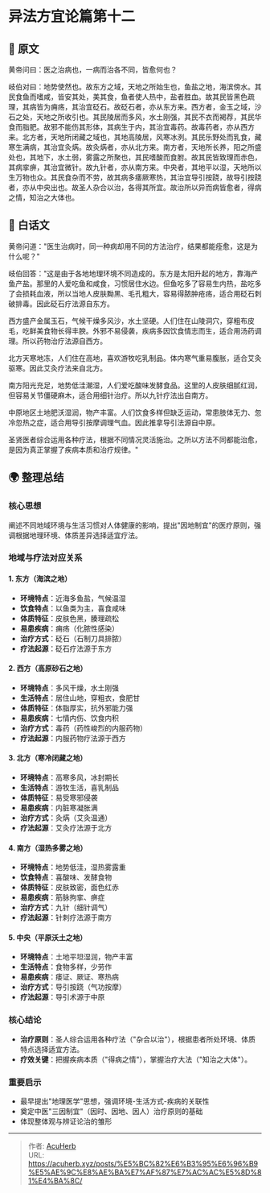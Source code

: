 # 异法方宜论篇第十二


## 📜 原文

黄帝问曰：医之治病也，一病而治各不同，皆愈何也？

岐伯对曰：地势使然也。故东方之域，天地之所始生也，鱼盐之地，海滨傍水。其民食鱼而嗜咸，皆安其处，美其食，鱼者使人热中，盐者胜血。故其民皆黑色疏理，其病皆为痈疡，其治宜砭石。故砭石者，亦从东方来。西方者，金玉之域，沙石之处，天地之所收引也。其民陵居而多风，水土刚强，其民不衣而褐荐，其民华食而脂肥。故邪不能伤其形体，其病生于内，其治宜毒药。故毒药者，亦从西方来。北方者，天地所闭藏之域也，其地高陵居，风寒冰洌。其民乐野处而乳食，藏寒生满病，其治宜灸焫。故灸焫者，亦从北方来。南方者，天地所长养，阳之所盛处也，其地下，水土弱，雾露之所聚也，其民嗜酸而食胕。故其民皆致理而赤色，其病挛痹，其治宜微针。故九针者，亦从南方来。中央者，其地平以湿，天地所以生万物也众。其民食杂而不劳，故其病多痿厥寒热，其治宜导引按跷，故导引按跷者，亦从中央出也。故圣人杂合以治，各得其所宜。故治所以异而病皆愈者，得病之情，知治之大体也。

## 🌿 白话文

黄帝问道："医生治病时，同一种病却用不同的方法治疗，结果都能痊愈，这是为什么呢？"

岐伯回答："这是由于各地地理环境不同造成的。东方是太阳升起的地方，靠海产鱼产盐。那里的人爱吃鱼和咸食，习惯居住水边。但鱼吃多了容易生内热，盐吃多了会损耗血液，所以当地人皮肤黝黑、毛孔粗大，容易得脓肿疮疡，适合用砭石刺破排毒。因此砭石疗法源自东方。

西方盛产金属玉石，气候干燥多风沙，水土坚硬。人们住在山陵洞穴，穿粗布皮毛，吃鲜美食物长得丰腴。外邪不易侵袭，疾病多因饮食情志而生，适合用汤药调理。所以药物治疗法源自西方。

北方天寒地冻，人们住在高地，喜欢游牧吃乳制品。体内寒气重易腹胀，适合艾灸驱寒。因此艾灸疗法来自北方。

南方阳光充足，地势低洼潮湿，人们爱吃酸味发酵食品。这里的人皮肤细腻红润，但容易关节僵硬麻木，适合用细针治疗。所以九针疗法出自南方。

中原地区土地肥沃湿润，物产丰富。人们饮食多样但缺乏运动，常患肢体无力、忽冷忽热之症，适合用导引按摩调理气血。因此推拿导引法源自中原。

圣贤医者综合运用各种疗法，根据不同情况灵活施治。之所以方法不同都能治愈，是因为真正掌握了疾病本质和治疗规律。"

## 🌍 整理总结

### 核心思想

阐述不同地域环境与生活习惯对人体健康的影响，提出"因地制宜"的医疗原则，强调根据地理环境、体质差异选择适宜疗法。

### 地域与疗法对应关系

#### 1. 东方（海滨之地）

- **环境特点**：近海多鱼盐，气候温湿
- **饮食特点**：以鱼类为主，喜食咸味
- **体质特征**：皮肤色黑，腠理疏松
- **易患疾病**：痈疡（化脓性感染）
- **治疗方式**：砭石（石制刀具排脓）
- **疗法起源**：砭石疗法源于东方

#### 2. 西方（高原砂石之地）

- **环境特点**：多风干燥，水土刚强
- **生活特点**：居住山地，穿粗衣，食肥甘
- **体质特征**：体脂厚实，抗外邪能力强
- **易患疾病**：七情内伤、饮食内积
- **治疗方式**：毒药（药性峻烈的内服药物）
- **疗法起源**：内服药物疗法源于西方

#### 3. 北方（寒冷闭藏之地）

- **环境特点**：高寒多风，冰封期长
- **生活特点**：游牧生活，喜乳制品
- **体质特征**：易受寒邪侵袭
- **易患疾病**：内脏寒凝胀满
- **治疗方式**：灸焫（艾灸温通）
- **疗法起源**：艾灸疗法源于北方

#### 4. 南方（湿热多雾之地）

- **环境特点**：地势低洼，湿热雾露重
- **饮食特点**：喜酸味、发酵食物
- **体质特征**：皮肤致密，面色红赤
- **易患疾病**：筋脉拘挛、痹症
- **治疗方式**：九针（细针调气）
- **疗法起源**：针刺疗法源于南方

#### 5. 中央（平原沃土之地）

- **环境特点**：土地平坦湿润，物产丰富
- **生活特点**：食物多样，少劳作
- **易患疾病**：痿证、厥证、寒热病
- **治疗方式**：导引按跷（气功按摩）
- **疗法起源**：导引术源于中原

### 核心结论

- **治疗原则**：圣人综合运用各种疗法（"杂合以治"），根据患者所处环境、体质特点选择适宜方法。
- **疗效关键**：把握疾病本质（"得病之情"），掌握治疗大法（"知治之大体"）。

### 重要启示

- 最早提出"地理医学"思想，强调环境-生活方式-疾病的关联性
- 奠定中医"三因制宜"（因时、因地、因人）治疗原则的基础
- 体现整体观与辨证论治的雏形

---

> 作者: [AcuHerb](https://acuherb.xyz)  
> URL: https://acuherb.xyz/posts/%E5%BC%82%E6%B3%95%E6%96%B9%E5%AE%9C%E8%AE%BA%E7%AF%87%E7%AC%AC%E5%8D%81%E4%BA%8C/  

